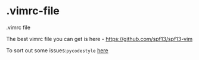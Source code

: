 # .vimrc-file
.vimrc file

The best vimrc file you can get is here - https://github.com/spf13/spf13-vim

To sort out some issues:`pycodestyle` [here](http://pycodestyle.pycqa.org/en/latest/intro.html#configuration)
